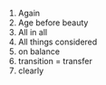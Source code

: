 1. Again
2. Age before beauty
3. All in all
4. All things considered
5. on balance
6. transition = transfer
7. clearly
